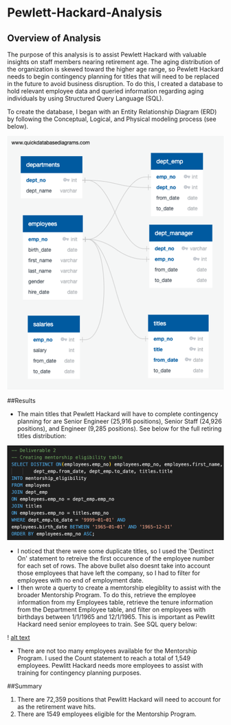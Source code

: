 # Pewlett-Hackard-Analysis

## Overview of Analysis
The purpose of this analysis is to assist Pewlett Hackard with valuable insights on staff members nearing retirement age. The aging distribution of the organization is skewed toward the higher age range, so Pewlett Hackard needs to begin contingency planning for titles that will need to be replaced in the future to avoid business disruption. To do this, I created a database to hold relevant employee data and queried information regarding aging individuals by using Structured Query Language (SQL).

To create the database, I began with an Entity Relationship Diagram (ERD) by following the Conceptual, Logical, and Physical modeling process (see below).

![alt text](https://github.com/GrahamBSereno/Pewlett-Hackard-Analysis/blob/main/EmployeeDB.png)

##Results
- The main titles that Pewlett Hackard will have to complete contingency planning for are Senior Engineer (25,916 positions), Senior Staff (24,926 positions), and Engineer (9,285 positions). See below for the full retiring titles distribution:

![alt text](https://github.com/GrahamBSereno/Pewlett-Hackard-Analysis/blob/main/MentorshipEligibility.png)

- I noticed that there were some duplicate titles, so I used the 'Destinct On' statement to retreive the first occurence of the employee number for each set of rows. The above bullet also doesnt take into account those employees that have left the company, so I had to filter for employees with no end of employment date. 
- I then wrote a querty to create a memtorship elegiblity to assist with the broader Mentorship Program. To do this, retrieve the employee information from my Employees table, retrieve the tenure information from the Department Employee table, and filter on employees with birthdays between 1/1/1965 and 12/1/1965. This is important as Pewlitt Hackard need senior employees to train. See SQL query below:

! [alt text]([https://github.com/GrahamBSereno/Pewlett-Hackard-Analysis/blob/main/MentorshipEligibility.png)

- There are not too many employees available for the Mentorship Program. I used the Count statement to reach a total of 1,549 employees. Pewlitt Hackard needs more employees to assist with training for contingency planning purposes.

##Summary
1. There are 72,359 positions that Pewlitt Hackard will need to account for as the retirement wave hits. 
2. There are 1549 employees eligible for the Mentorship Program.
